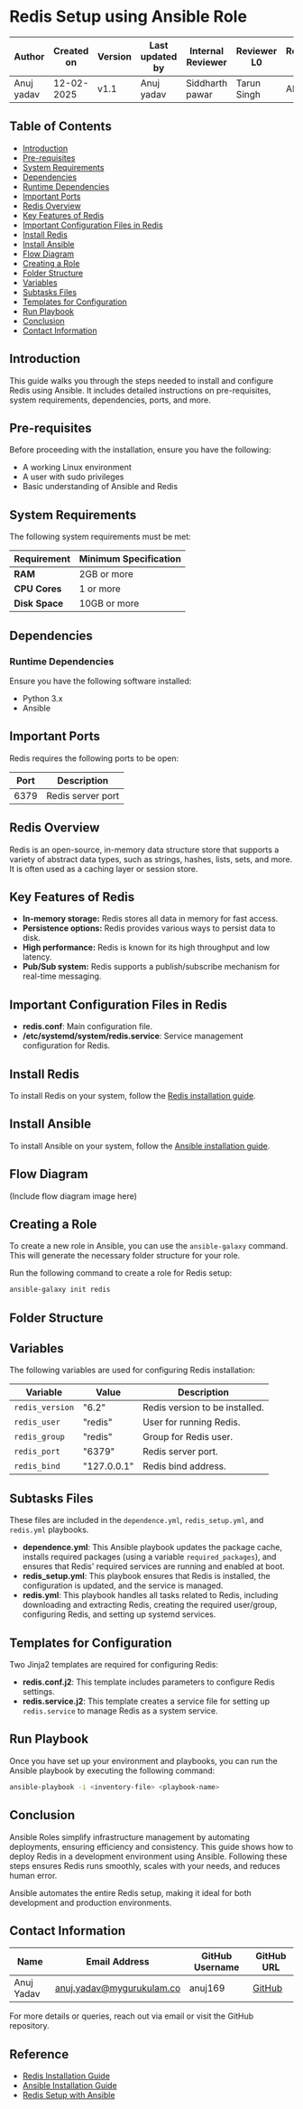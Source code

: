 
# Redis Setup using Ansible Role

| **Author** | **Created on** | **Version** | **Last updated by**|**Internal Reviewer** |**Reviewer L0** |**Reviewer L1** |**Reviewer L2** |
|------------|---------------------------|-------------|---------------------|-------------|-------------|-------------|-------------|
| Anuj yadav|   12-02-2025             | v1.1          | Anuj yadav     |  Siddharth pawar | Tarun Singh  | Abhishek  | Abhishek Dubey|     
 

## Table of Contents
- [Introduction](#introduction)
- [Pre-requisites](#pre-requisites)
- [System Requirements](#system-requirements)
- [Dependencies](#dependencies)
- [Runtime Dependencies](#runtime-dependencies)
- [Important Ports](#important-ports)
- [Redis Overview](#redis-overview)
- [Key Features of Redis](#key-features-of-redis)
- [Important Configuration Files in Redis](#important-configuration-files-in-redis)
- [Install Redis](#install-redis)
- [Install Ansible](#install-ansible)
- [Flow Diagram](#flow-diagram)
- [Creating a Role](#creating-a-role)
- [Folder Structure](#folder-structure)
- [Variables](#variables)
- [Subtasks Files](#subtasks-files)
- [Templates for Configuration](#templates-for-configuration)
- [Run Playbook](#run-playbook)
- [Conclusion](#conclusion)
- [Contact Information](#contact-information)

## Introduction
This guide walks you through the steps needed to install and configure Redis using Ansible. It includes detailed instructions on pre-requisites, system requirements, dependencies, ports, and more.

## Pre-requisites
Before proceeding with the installation, ensure you have the following:

- A working Linux environment
- A user with sudo privileges
- Basic understanding of Ansible and Redis

## System Requirements
The following system requirements must be met:

| Requirement    | Minimum Specification |
|----------------|-----------------------|
| **RAM**        | 2GB or more           |
| **CPU Cores**  | 1 or more             |
| **Disk Space** | 10GB or more          |

## Dependencies

### Runtime Dependencies
Ensure you have the following software installed:

- Python 3.x
- Ansible

## Important Ports
Redis requires the following ports to be open:

| Port  | Description           |
|-------|-----------------------|
| 6379  | Redis server port     |

## Redis Overview
Redis is an open-source, in-memory data structure store that supports a variety of abstract data types, such as strings, hashes, lists, sets, and more. It is often used as a caching layer or session store.

## Key Features of Redis
- **In-memory storage:** Redis stores all data in memory for fast access.
- **Persistence options:** Redis provides various ways to persist data to disk.
- **High performance:** Redis is known for its high throughput and low latency.
- **Pub/Sub system:** Redis supports a publish/subscribe mechanism for real-time messaging.

## Important Configuration Files in Redis
- **redis.conf**: Main configuration file.
- **/etc/systemd/system/redis.service**: Service management configuration for Redis.

## Install Redis
To install Redis on your system, follow the [Redis installation guide](https://redis.io/docs/getting-started/).

## Install Ansible
To install Ansible on your system, follow the [Ansible installation guide](https://docs.ansible.com/ansible/latest/installation_guide/index.html).

## Flow Diagram
(Include flow diagram image here)

## Creating a Role
To create a new role in Ansible, you can use the `ansible-galaxy` command. This will generate the necessary folder structure for your role.

Run the following command to create a role for Redis setup:

```bash
ansible-galaxy init redis
```
## Folder Structure


## Variables
The following variables are used for configuring Redis installation:

| Variable        | Value        | Description                           |
|-----------------|--------------|---------------------------------------|
| `redis_version` | "6.2"        | Redis version to be installed.        |
| `redis_user`    | "redis"      | User for running Redis.               |
| `redis_group`   | "redis"      | Group for Redis user.                 |
| `redis_port`    | "6379"       | Redis server port.                    |
| `redis_bind`    | "127.0.0.1"  | Redis bind address.                   |

## Subtasks Files
These files are included in the `dependence.yml`, `redis_setup.yml`, and `redis.yml` playbooks.

- **dependence.yml**: This Ansible playbook updates the package cache, installs required packages (using a variable `required_packages`), and ensures that Redis' required services are running and enabled at boot.
- **redis_setup.yml**: This playbook ensures that Redis is installed, the configuration is updated, and the service is managed.
- **redis.yml**: This playbook handles all tasks related to Redis, including downloading and extracting Redis, creating the required user/group, configuring Redis, and setting up systemd services.

## Templates for Configuration
Two Jinja2 templates are required for configuring Redis:

- **redis.conf.j2**: This template includes parameters to configure Redis settings.
- **redis.service.j2**: This template creates a service file for setting up `redis.service` to manage Redis as a system service.

## Run Playbook
Once you have set up your environment and playbooks, you can run the Ansible playbook by executing the following command:

```bash
ansible-playbook -i <inventory-file> <playbook-name>
```
## Conclusion
Ansible Roles simplify infrastructure management by automating deployments, ensuring efficiency and consistency. This guide shows how to deploy Redis in a development environment using Ansible. Following these steps ensures Redis runs smoothly, scales with your needs, and reduces human error.

Ansible automates the entire Redis setup, making it ideal for both development and production environments.

## Contact Information
| Name        | Email Address                | GitHub Username | GitHub URL  |
|-------------|------------------------------|-----------------|-------------|
| Anuj Yadav  | anuj.yadav@mygurukulam.co     | anuj169         | [GitHub](https://github.com/anuj169) |

For more details or queries, reach out via email or visit the GitHub repository.

## Reference
- [Redis Installation Guide](https://redis.io/docs/getting-started/)
- [Ansible Installation Guide](https://docs.ansible.com/ansible/latest/installation_guide/index.html)
- [Redis Setup with Ansible](https://github.com/anuj169/redis-setup-ansible)
